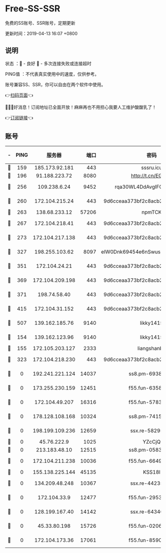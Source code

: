 # Free-SS-SSR

免费的SS账号、SSR账号，定期更新

更新时间：2019-04-13 16:07 +0800

## 说明

状态     ：🙂 - 良好 🙁 - 多次连接失败或连接超时

PING值   ：不代表真实使用中的速度，仅供参考。

账号兼容SS、SSR，你可以自由在两个软件中使用。

👉[扫码页面](https://liesauer.github.io/Free-SS-SSR/)👈

🎉🎉🎉好消息！订阅地址已全面开放！麻麻再也不用担心我要人工维护酸酸乳了！

👉[订阅链接](https://www.liesauer.net/yogurt/subscribe?ACCESS_TOKEN=DAYxR3mMaZAsaqUb)👈

## 账号

|-|PING|服务器|端口|密码|加密方式|区域|
|:----:|:----:|:-----:|-----:|:----:|:----:|:----:|
|🙂|159|185.173.92.181|443|sssru.icu|rc4-md5|RU|
|🙂|196|91.188.223.72|8080|http://t.cn/EGJIyrl|rc4-md5|RU|
|🙂|256|109.238.6.24|9452|rqa30WL4DdAvgIFG6Fs3znzTa|aes-256-cfb|FR|
|🙂|260|172.104.215.24|443|9d6cceaa373bf2c8acb22e60b6a58be6|aes-256-cfb|US|
|🙂|263|138.68.233.12|57206|npmTCK|rc4-md5|US|
|🙂|267|172.104.218.41|443|9d6cceaa373bf2c8acb22e60b6a58be6|aes-256-cfb|US|
|🙂|273|172.104.217.138|443|9d6cceaa373bf2c8acb22e60b6a58be6|aes-256-cfb|US|
|🙂|327|198.255.103.62|8097|eIW0Dnk69454e6nSwuspv9DmS201tQ0D|aes-256-cfb|US|
|🙂|351|172.104.24.21|443|9d6cceaa373bf2c8acb22e60b6a58be6|aes-256-cfb|US|
|🙂|369|172.104.209.198|443|9d6cceaa373bf2c8acb22e60b6a58be6|aes-256-cfb|US|
|🙂|371|198.74.58.40|443|9d6cceaa373bf2c8acb22e60b6a58be6|aes-256-cfb|US|
|🙂|415|172.104.31.152|443|9d6cceaa373bf2c8acb22e60b6a58be6|aes-256-cfb|US|
|🙂|507|139.162.185.76|9140|likky1415|aes-256-cfb|DE|
|🙂|154|139.162.123.96|9140|likky1415|aes-256-cfb|JP|
|🙂|155|172.105.203.127|2333|liangshanbo|chacha20|JP|
|🙂|323|172.104.218.230|443|9d6cceaa373bf2c8acb22e60b6a58be6|aes-256-cfb|US|
|🙁|0|192.241.221.124|14037|ss8.pm-69381959|aes-256-cfb|US|
|🙁|0|173.255.230.159|12451|f55.fun-63588233|aes-256-cfb|US|
|🙁|0|172.104.49.207|16316|f55.fun-57839561|aes-256-cfb|SG|
|🙁|0|178.128.108.168|10324|ss8.pm-74157467|aes-256-cfb|SG|
|🙁|0|198.199.109.236|12659|ssx.re-58295058|aes-256-cfb|US|
|🙁|0|45.76.222.9|1025|YZcCjQ|rc4-md5|JP|
|🙁|0|213.183.48.10|12515|ss8.pm-05839266|rc4-md5|RU|
|🙁|0|172.104.211.238|10036|f55.fun-66495968|aes-256-cfb|US|
|🙁|0|155.138.225.144|45135|KSS18l|rc4-md5|US|
|🙁|0|134.209.48.248|10367|ssx.re-44235297|aes-256-cfb|US|
|🙁|0|172.104.33.9|12477|f55.fun-29530390|aes-256-cfb|SG|
|🙁|0|128.199.167.40|14142|ssx.re-64340136|aes-256-cfb|SG|
|🙁|0|45.33.80.198|15726|f55.fun-02063639|aes-256-cfb|US|
|🙁|0|172.104.173.36|17061|f55.fun-85909162|aes-256-cfb|SG|

